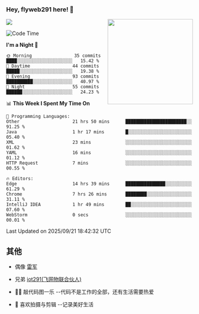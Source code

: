 ### Hey, flyweb291 here! 👋

![](https://metrics.lecoq.io/cherry291?template=classic&config.timezone=Asia%2FShanghai)
<img align='right' src="https://media.giphy.com/media/M9gbBd9nbDrOTu1Mqx/giphy.gif" width="230">
<!-- ![](https://github-readme-stats-ouuan.vercel.app/api?username=flyweb291&theme=dark&show_icons=true) -->

<!--START_SECTION:waka-->
![Code Time](http://img.shields.io/badge/Code%20Time-1%2C527%20hrs%2039%20mins-blue)

**I'm a Night 🦉** 

```text
🌞 Morning                35 commits          ████░░░░░░░░░░░░░░░░░░░░░   15.42 % 
🌆 Daytime                44 commits          █████░░░░░░░░░░░░░░░░░░░░   19.38 % 
🌃 Evening                93 commits          ██████████░░░░░░░░░░░░░░░   40.97 % 
🌙 Night                  55 commits          ██████░░░░░░░░░░░░░░░░░░░   24.23 % 
```


📊 **This Week I Spent My Time On** 

```text
💬 Programming Languages: 
Other                    21 hrs 50 mins      ███████████████████████░░   91.25 % 
Java                     1 hr 17 mins        █░░░░░░░░░░░░░░░░░░░░░░░░   05.40 % 
XML                      23 mins             ░░░░░░░░░░░░░░░░░░░░░░░░░   01.62 % 
YAML                     16 mins             ░░░░░░░░░░░░░░░░░░░░░░░░░   01.12 % 
HTTP Request             7 mins              ░░░░░░░░░░░░░░░░░░░░░░░░░   00.55 % 

🔥 Editors: 
Edge                     14 hrs 39 mins      ███████████████░░░░░░░░░░   61.29 % 
Chrome                   7 hrs 26 mins       ████████░░░░░░░░░░░░░░░░░   31.11 % 
IntelliJ IDEA            1 hr 49 mins        ██░░░░░░░░░░░░░░░░░░░░░░░   07.60 % 
WebStorm                 0 secs              ░░░░░░░░░░░░░░░░░░░░░░░░░   00.01 % 
```


 Last Updated on 2025/09/21 18:42:32 UTC
<!--END_SECTION:waka-->

<!--
**flyweb291/数字游牧人** is a ✨ _special_ ✨ repository because its `README.md` (this file) appears on your GitHub profile.

Here are some ideas to get you started:

- 🔭 I’m currently working on ...
- 🌱 I’m currently learning ...
- 👯 I’m looking to collaborate on ...
- 🤔 I’m looking for help with ...
- 💬 Ask me about ...
- 📫 How to reach me: ...
- 😄 Pronouns: ...
- ⚡ Fun fact: ...
-->

 ## 其他
 
- 偶像 [雷军](https://weibo.com/u/1749127163)
- 兄弟 [iot291(飞网物联合伙人)](https://github.com/iot291)

- 👨‍💻 敲代码图一乐    --代码不是工作的全部，还有生活需要热爱
- 🎥 喜欢拍摄与剪辑  --记录美好生活
